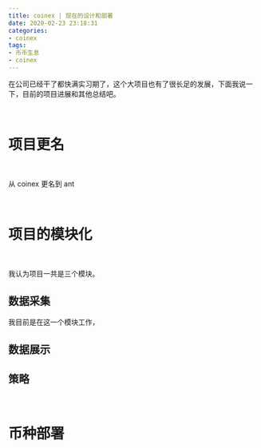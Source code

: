 ```yaml
---
title: coinex | 现在的设计和部署
date: 2020-02-23 23:18:31
categories:
- coinex
tags:
- 币币生息
- coinex
---
```

在公司已经干了都快满实习期了，这个大项目也有了很长足的发展，下面我说一下，目前的项目进展和其他总结吧。

<!-- more -->

<br/>

# 项目更名

<br/>

从 coinex 更名到 ant

<br/>

# 项目的模块化

<br/>

我认为项目一共是三个模块。

## 数据采集

我目前是在这一个模块工作，

## 数据展示

## 策略

<br/>

# 币种部署

<br/>
